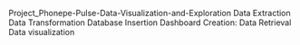 Project_Phonepe-Pulse-Data-Visualization-and-Exploration
Data Extraction
Data Transformation
Database Insertion
Dashboard Creation:
Data Retrieval
Data visualization
